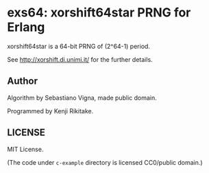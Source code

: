 # exs64: xorshift64star PRNG for Erlang

xorshift64star is a 64-bit PRNG of (2^64-1) period.

See <http://xorshift.di.unimi.it/> for the further details.

## Author

Algorithm by Sebastiano Vigna, made public domain.

Programmed by Kenji Rikitake.

## LICENSE

MIT License.

(The code under `c-example` directory is licensed CC0/public domain.)
